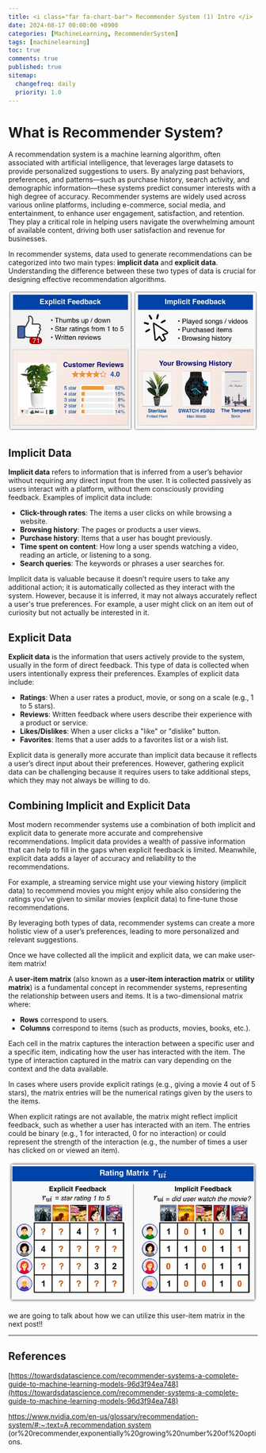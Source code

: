 ```yaml
---
title: <i class="far fa-chart-bar"> Recommender System (1) Intro </i>
date: 2024-08-17 00:00:00 +0900
categories: [MachineLearning, RecommenderSystem]
tags: [machinelearning]
toc: true
comments: true
published: true
sitemap:
  changefreq: daily
  priority: 1.0
---
```

# What is Recommender System?

A recommendation system is a machine learning algorithm, often associated with artificial intelligence, that leverages large datasets to provide personalized suggestions to users. By analyzing past behaviors, preferences, and patterns—such as purchase history, search activity, and demographic information—these systems predict consumer interests with a high degree of accuracy. Recommender systems are widely used across various online platforms, including e-commerce, social media, and entertainment, to enhance user engagement, satisfaction, and retention. They play a critical role in helping users navigate the overwhelming amount of available content, driving both user satisfaction and revenue for businesses.

In recommender systems, data used to generate recommendations can be categorized into two main types: **implicit data** and **explicit data**. Understanding the difference between these two types of data is crucial for designing effective recommendation algorithms.

![](/assets/img/post/RecommenderSystem(1)Intro/image.png)

## Implicit Data

**Implicit data** refers to information that is inferred from a user’s behavior without requiring any direct input from the user. It is collected passively as users interact with a platform, without them consciously providing feedback. Examples of implicit data include:

- **Click-through rates**: The items a user clicks on while browsing a website.
- **Browsing history**: The pages or products a user views.
- **Purchase history**: Items that a user has bought previously.
- **Time spent on content**: How long a user spends watching a video, reading an article, or listening to a song.
- **Search queries**: The keywords or phrases a user searches for.

Implicit data is valuable because it doesn’t require users to take any additional action; it is automatically collected as they interact with the system. However, because it is inferred, it may not always accurately reflect a user's true preferences. For example, a user might click on an item out of curiosity but not actually be interested in it.

## Explicit Data

**Explicit data** is the information that users actively provide to the system, usually in the form of direct feedback. This type of data is collected when users intentionally express their preferences. Examples of explicit data include:

- **Ratings**: When a user rates a product, movie, or song on a scale (e.g., 1 to 5 stars).
- **Reviews**: Written feedback where users describe their experience with a product or service.
- **Likes/Dislikes**: When a user clicks a "like" or "dislike" button.
- **Favorites**: Items that a user adds to a favorites list or a wish list.

Explicit data is generally more accurate than implicit data because it reflects a user’s direct input about their preferences. However, gathering explicit data can be challenging because it requires users to take additional steps, which they may not always be willing to do.

## Combining Implicit and Explicit Data

Most modern recommender systems use a combination of both implicit and explicit data to generate more accurate and comprehensive recommendations. Implicit data provides a wealth of passive information that can help to fill in the gaps when explicit feedback is limited. Meanwhile, explicit data adds a layer of accuracy and reliability to the recommendations.

For example, a streaming service might use your viewing history (implicit data) to recommend movies you might enjoy while also considering the ratings you’ve given to similar movies (explicit data) to fine-tune those recommendations.

By leveraging both types of data, recommender systems can create a more holistic view of a user’s preferences, leading to more personalized and relevant suggestions.





Once we have collected all the implicit and explicit data, we can make user-item matrix!

A **user-item matrix** (also known as a **user-item interaction matrix** or **utility matrix**) is a fundamental concept in recommender systems, representing the relationship between users and items. It is a two-dimensional matrix where:

- **Rows** correspond to users.
- **Columns** correspond to items (such as products, movies, books, etc.).

Each cell in the matrix captures the interaction between a specific user and a specific item, indicating how the user has interacted with the item. The type of interaction captured in the matrix can vary depending on the context and the data available.

In cases where users provide explicit ratings (e.g., giving a movie 4 out of 5 stars), the matrix entries will be the numerical ratings given by the users to the items.

When explicit ratings are not available, the matrix might reflect implicit feedback, such as whether a user has interacted with an item. The entries could be binary (e.g., 1 for interacted, 0 for no interaction) or could represent the strength of the interaction (e.g., the number of times a user has clicked on or viewed an item).

![image.png](/assets/img/post/RecommenderSystem(1)Intro/image1.png)

we are going to talk about how we can utilize this user-item matrix in the next post!!

---
## References

[https://towardsdatascience.com/recommender-systems-a-complete-guide-to-machine-learning-models-96d3f94ea748](https://towardsdatascience.com/recommender-systems-a-complete-guide-to-machine-learning-models-96d3f94ea748)

[https://www.nvidia.com/en-us/glossary/recommendation-system/#:~:text=A recommendation system](https://www.nvidia.com/en-us/glossary/recommendation-system/#:~:text=A%20recommendation%20system%20) (or%20recommender,exponentially%20growing%20number%20of%20options.